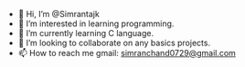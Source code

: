 - 👋 Hi, I’m @Simrantajk
- 👀 I’m interested in learning programming.
- 🌱 I’m currently learning C language.
- 💞️ I’m looking to collaborate on any basics projects.
- 📫 How to reach me gmail: simranchand0729@gmail.com

<!---
Simrantajk/Simrantajk is a ✨ special ✨ repository because its `README.md` (this file) appears on your GitHub profile.
You can click the Preview link to take a look at your changes.
--->
